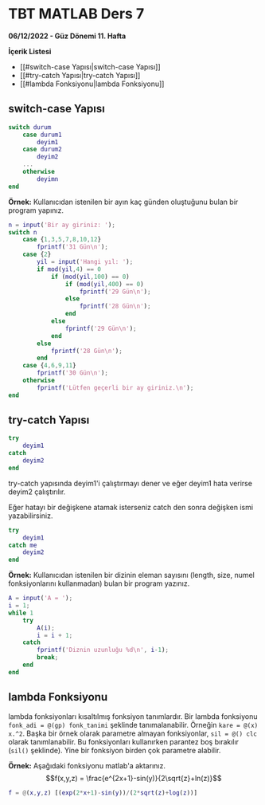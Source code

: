 # TBT MATLAB Ders 7
**06/12/2022 - Güz Dönemi 11. Hafta**

**İçerik Listesi**
- [[#switch-case Yapısı|switch-case Yapısı]]
- [[#try-catch Yapısı|try-catch Yapısı]]
- [[#lambda Fonksiyonu|lambda Fonksiyonu]]


## switch-case Yapısı
```matlab
switch durum
	case durum1
		deyim1
	case durum2
		deyim2
	...
	otherwise
		deyimn
end
```

**Örnek:** Kullanıcıdan istenilen bir ayın kaç günden oluştuğunu bulan bir program yapınız.
```matlab
n = input('Bir ay giriniz: ');
switch n
    case {1,3,5,7,8,10,12}
        fprintf('31 Gün\n');
    case {2}
        yil = input('Hangi yıl: ');
        if mod(yil,4) == 0
            if (mod(yil,100) == 0)
                if (mod(yil,400) == 0)
                    fprintf('29 Gün\n');
                else
                    fprintf('28 Gün\n');
                end
            else
                fprintf('29 Gün\n');
            end
        else
            fprintf('28 Gün\n');
        end
    case {4,6,9,11}
        fprintf('30 Gün\n');
    otherwise
        fprintf('Lütfen geçerli bir ay giriniz.\n');
end
```

## try-catch Yapısı
```matlab
try
	deyim1
catch
	deyim2
end
```

try-catch yapısında deyim1'i çalıştırmayı dener ve eğer deyim1 hata verirse deyim2 çalıştırılır.

Eğer hatayı bir değişkene atamak isterseniz catch den sonra değişken ismi yazabilirsiniz.
```matlab
try
	deyim1
catch me
	deyim2
end
```

**Örnek:** Kullanıcıdan istenilen bir dizinin eleman sayısını (length, size, numel fonksiyonlarını kullanmadan) bulan bir program yazınız.
```matlab
A = input('A = ');
i = 1;
while 1
    try
        A(i);
        i = i + 1;
    catch
        fprintf('Diznin uzunluğu %d\n', i-1);
        break;
    end
end
```

## lambda Fonksiyonu
lambda fonksiyonları kısaltılmış fonksiyon tanımlardır. Bir lambda fonksiyonu `fonk_adi = @(gp) fonk_tanimi` şeklinde tanımalanabilir. Örneğin `kare = @(x) x.^2`. Başka bir örnek olarak parametre almayan fonksiyonlar, `sil = @() clc` olarak tanımlanabilir. Bu fonksiyonları kullanırken parantez boş bırakılır (`sil()` şeklinde). Yine bir fonksiyon birden çok parametre alabilir.

**Örnek:** Aşağıdaki fonksiyonu matlab'a aktarınız.
$$f(x,y,z) = \frac{e^{2x+1}-sin(y)}{2\sqrt{z}+ln(z)}$$
```matlab
f = @(x,y,z) [(exp(2*x+1)-sin(y))/(2*sqrt(z)+log(z))]
```
